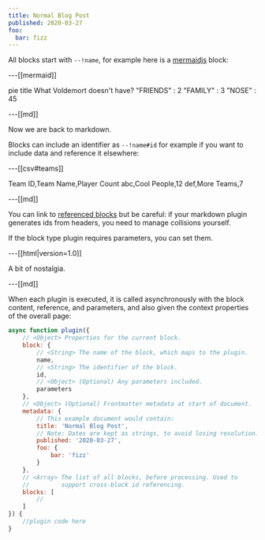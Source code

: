 ```yaml
---
title: Normal Blog Post
published: 2020-03-27
foo:
  bar: fizz
---
```


All blocks start with `--!name`, for example here is a [mermaidjs](https://mermaid-js.github.io/) block:

---[[mermaid]]

pie title What Voldemort doesn't have?
         "FRIENDS" : 2
         "FAMILY" : 3
         "NOSE" : 45

---[[md]]

Now we are back to markdown.

Blocks can include an identifier as `--!name#id` for example if you
want to include data and reference it elsewhere:

---[[csv#teams]]

Team ID,Team Name,Player Count
abc,Cool People,12
def,More Teams,7

---[[md]]

You can link to [referenced blocks](#teams) but be careful: if your
markdown plugin generates ids from headers, you need to manage
collisions yourself.

If the block type plugin requires parameters, you can set them.

---[[html|version=1.0]]

<blink>A bit of nostalgia.</blink>

---[[md]]

When each plugin is executed, it is called asynchronously with the
block content, reference, and parameters, and also given the context
properties of the overall page:

```js
async function plugin({
	// <Object> Properties for the current block.
	block: {
		// <String> The name of the block, which maps to the plugin.
		name,
		// <String> The identifier of the block.
		id,
		// <Object> (Optional) Any parameters included.
		parameters
	},
	// <Object> (Optional) Frontmatter metadata at start of document.
	metadata: {
		// This example document would contain:
		title: 'Normal Blog Post',
		// Note: Dates are kept as strings, to avoid losing resolution.
		published: '2020-03-27',
		foo: {
			bar: 'fizz'
		}
	},
	// <Array> The list of all blocks, before processing. Used to
	//         support cross-block id referencing.
	blocks: [
		//
	]
}) {
	//plugin code here
}
```
